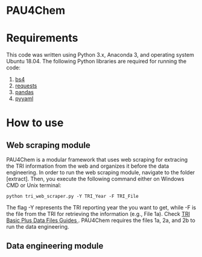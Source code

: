 # PAU4Chem

# Requirements

This code was written using Python 3.x, Anaconda 3, and operating system Ubuntu 18.04. The following Python libraries are required for running the code:

1. [bs4](https://anaconda.org/conda-forge/bs4)
2. [requests](https://anaconda.org/anaconda/requests)
3. [pandas](https://anaconda.org/anaconda/pandas)
4. [pyyaml](https://anaconda.org/anaconda/pyyaml/)

# How to use

## Web scraping module

PAU4Chem is a modular framework that uses web scraping for extracing the TRI information from the web and organizes it before the data engineering.
In order to run the web scraping module, navigate to the folder [extract]. Then, you execute the following command either on Windows CMD or Unix terminal:

```
python tri_web_scraper.py -Y TRI_Year -F TRI_File
```

The flag -Y represents the TRI reporting year the you want to get, while -F is the file from the TRI for retrieving the information (e.g., File 1a). Check [TRI Basic Plus Data Files Guides
](https://www.epa.gov/toxics-release-inventory-tri-program/tri-basic-plus-data-files-guides). PAU4Chem requires the files 1a, 2a, and 2b to run the data engineering.

## Data engineering module
